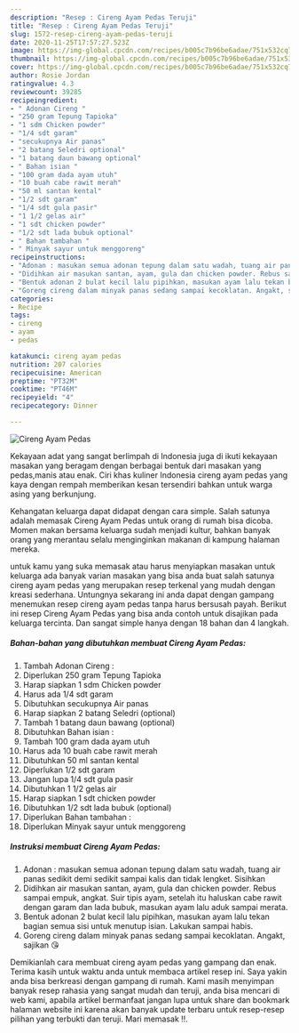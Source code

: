 ```yaml
---
description: "Resep : Cireng Ayam Pedas Teruji"
title: "Resep : Cireng Ayam Pedas Teruji"
slug: 1572-resep-cireng-ayam-pedas-teruji
date: 2020-11-25T17:57:27.523Z
image: https://img-global.cpcdn.com/recipes/b005c7b96be6adae/751x532cq70/cireng-ayam-pedas-foto-resep-utama.jpg
thumbnail: https://img-global.cpcdn.com/recipes/b005c7b96be6adae/751x532cq70/cireng-ayam-pedas-foto-resep-utama.jpg
cover: https://img-global.cpcdn.com/recipes/b005c7b96be6adae/751x532cq70/cireng-ayam-pedas-foto-resep-utama.jpg
author: Rosie Jordan
ratingvalue: 4.3
reviewcount: 39285
recipeingredient:
- " Adonan Cireng "
- "250 gram Tepung Tapioka"
- "1 sdm Chicken powder"
- "1/4 sdt garam"
- "secukupnya Air panas"
- "2 batang Seledri optional"
- "1 batang daun bawang optional"
- " Bahan isian "
- "100 gram dada ayam utuh"
- "10 buah cabe rawit merah"
- "50 ml santan kental"
- "1/2 sdt garam"
- "1/4 sdt gula pasir"
- "1 1/2 gelas air"
- "1 sdt chicken powder"
- "1/2 sdt lada bubuk optional"
- " Bahan tambahan "
- " Minyak sayur untuk menggoreng"
recipeinstructions:
- "Adonan : masukan semua adonan tepung dalam satu wadah, tuang air panas sedikit demi sedikit sampai kalis dan tidak lengket. Sisihkan"
- "Didihkan air masukan santan, ayam, gula dan chicken powder. Rebus sampai empuk, angkat. Suir tipis ayam, setelah itu haluskan cabe rawit dengan garam dan lada bubuk, masukan ayam lalu aduk sampai merata."
- "Bentuk adonan 2 bulat kecil lalu pipihkan, masukan ayam lalu tekan bagian semua sisi untuk menutup isian. Lakukan sampai habis."
- "Goreng cireng dalam minyak panas sedang sampai kecoklatan. Angakt, sajikan 😘"
categories:
- Recipe
tags:
- cireng
- ayam
- pedas

katakunci: cireng ayam pedas 
nutrition: 207 calories
recipecuisine: American
preptime: "PT32M"
cooktime: "PT46M"
recipeyield: "4"
recipecategory: Dinner

---
```



![Cireng Ayam Pedas](https://img-global.cpcdn.com/recipes/b005c7b96be6adae/751x532cq70/cireng-ayam-pedas-foto-resep-utama.jpg)

Kekayaan adat yang sangat berlimpah di Indonesia juga di ikuti kekayaan masakan yang beragam dengan berbagai bentuk dari masakan yang pedas,manis atau enak. Ciri khas kuliner Indonesia cireng ayam pedas yang kaya dengan rempah memberikan kesan tersendiri bahkan untuk warga asing yang berkunjung.


Kehangatan keluarga dapat didapat dengan cara simple. Salah satunya adalah memasak Cireng Ayam Pedas untuk orang di rumah bisa dicoba. Momen makan bersama keluarga sudah menjadi kultur, bahkan banyak orang yang merantau selalu menginginkan makanan di kampung halaman mereka.



untuk kamu yang suka memasak atau harus menyiapkan masakan untuk keluarga ada banyak varian masakan yang bisa anda buat salah satunya cireng ayam pedas yang merupakan resep terkenal yang mudah dengan kreasi sederhana. Untungnya sekarang ini anda dapat dengan gampang menemukan resep cireng ayam pedas tanpa harus bersusah payah.
Berikut ini resep Cireng Ayam Pedas yang bisa anda contoh untuk disajikan pada keluarga tercinta. Dan sangat simple hanya dengan 18 bahan dan 4 langkah.


<!--inarticleads1-->

##### Bahan-bahan yang dibutuhkan membuat Cireng Ayam Pedas:

1. Tambah  Adonan Cireng :
1. Diperlukan 250 gram Tepung Tapioka
1. Harap siapkan 1 sdm Chicken powder
1. Harus ada 1/4 sdt garam
1. Dibutuhkan secukupnya Air panas
1. Harap siapkan 2 batang Seledri (optional)
1. Tambah 1 batang daun bawang (optional)
1. Dibutuhkan  Bahan isian :
1. Tambah 100 gram dada ayam utuh
1. Harus ada 10 buah cabe rawit merah
1. Dibutuhkan 50 ml santan kental
1. Diperlukan 1/2 sdt garam
1. Jangan lupa 1/4 sdt gula pasir
1. Dibutuhkan 1 1/2 gelas air
1. Harap siapkan 1 sdt chicken powder
1. Dibutuhkan 1/2 sdt lada bubuk (optional)
1. Diperlukan  Bahan tambahan :
1. Diperlukan  Minyak sayur untuk menggoreng




<!--inarticleads2-->

##### Instruksi membuat  Cireng Ayam Pedas:

1. Adonan : masukan semua adonan tepung dalam satu wadah, tuang air panas sedikit demi sedikit sampai kalis dan tidak lengket. Sisihkan
1. Didihkan air masukan santan, ayam, gula dan chicken powder. Rebus sampai empuk, angkat. Suir tipis ayam, setelah itu haluskan cabe rawit dengan garam dan lada bubuk, masukan ayam lalu aduk sampai merata.
1. Bentuk adonan 2 bulat kecil lalu pipihkan, masukan ayam lalu tekan bagian semua sisi untuk menutup isian. Lakukan sampai habis.
1. Goreng cireng dalam minyak panas sedang sampai kecoklatan. Angakt, sajikan 😘




Demikianlah cara membuat cireng ayam pedas yang gampang dan enak. Terima kasih untuk waktu anda untuk membaca artikel resep ini. Saya yakin anda bisa berkreasi dengan gampang di rumah. Kami masih menyimpan banyak resep rahasia yang sangat mudah dan teruji, anda bisa mencari di web kami, apabila artikel bermanfaat jangan lupa untuk share dan bookmark halaman website ini karena akan banyak update terbaru untuk resep-resep pilihan yang terbukti dan teruji. Mari memasak !!. 
